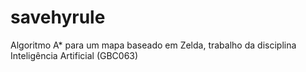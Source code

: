 # savehyrule
Algoritmo A* para um mapa baseado em Zelda, trabalho da disciplina Inteligência Artificial (GBC063)
